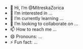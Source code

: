 - 👋 Hi, I’m @MitreskaZorica
- 👀 I’m interested in ...
- 🌱 I’m currently learning ...
- 💞️ I’m looking to collaborate on ...
- 📫 How to reach me ...
- 😄 Pronouns: ...
- ⚡ Fun fact: ...

<!---
MitreskaZorica/MitreskaZorica is a ✨ special ✨ repository because its `README.md` (this file) appears on your GitHub profile.
You can click the Preview link to take a look at your changes.
--->
